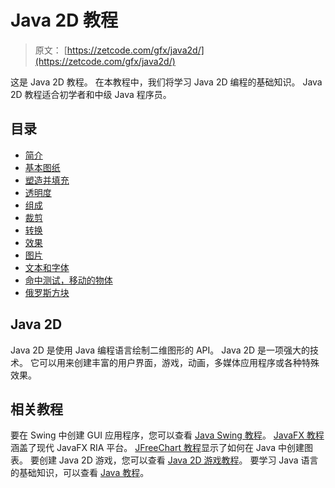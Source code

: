 # Java 2D 教程

> 原文： [https://zetcode.com/gfx/java2d/](https://zetcode.com/gfx/java2d/)

这是 Java 2D 教程。 在本教程中，我们将学习 Java 2D 编程的基础知识。 Java 2D 教程适合初学者和中级 Java 程序员。

## 目录



*   [简介](introduction/)
*   [基本图纸](basicdrawing/)
*   [塑造并填充](shapesandfills/)
*   [透明度](transparency/)
*   [组成](composition/)
*   [裁剪](clipping/)
*   [转换](transformations/)
*   [效果](effects/)
*   [图片](java2dimages/)
*   [文本和字体](textfonts/)
*   [命中测试，移动的物体](hitmove/)
*   [俄罗斯方块](tetris/)



## Java 2D

Java 2D 是使用 Java 编程语言绘制二维图形的 API。 Java 2D 是一项强大的技术。 它可以用来创建丰富的用户界面，游戏，动画，多媒体应用程序或各种特殊效果。

## 相关教程

要在 Swing 中创建 GUI 应用程序，您可以查看 [Java Swing 教程](/tutorials/javaswingtutorial/)。 [JavaFX 教程](/gui/javafx/)涵盖了现代 JavaFX RIA 平台。 [JFreeChart 教程](/java/jfreechart)显示了如何在 Java 中创建图表。 要创建 Java 2D 游戏，您可以查看 [Java 2D 游戏教程](/tutorials/javagamestutorial/)。 要学习 Java 语言的基础知识，可以查看 [Java 教程](/lang/java/)。